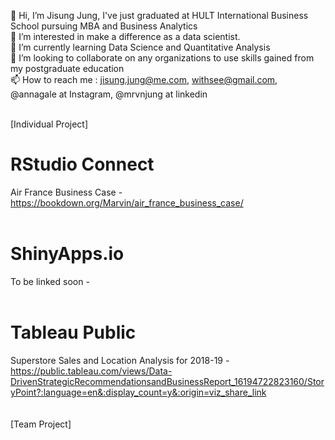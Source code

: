 👋 Hi, I’m Jisung Jung, I've just graduated at HULT International Business School pursuing MBA and Business Analytics <br>
👀 I’m interested in make a difference as a data scientist. <br>
🌱 I’m currently learning Data Science and Quantitative Analysis <br>
💞️ I’m looking to collaborate on any organizations to use skills gained from my postgraduate education <br>
📫 How to reach me : jisung.jung@me.com, withsee@gmail.com, @annagale at Instagram, @mrvnjung at linkedin <br>

<External Link> <br>
[Individual Project] <br>
# RStudio Connect <br>
  Air France Business Case - https://bookdown.org/Marvin/air_france_business_case/ <br>
<br>
# ShinyApps.io <br>
  To be linked soon - <br>
<br>
# Tableau Public <br>
  Superstore Sales and Location Analysis for 2018-19 - https://public.tableau.com/views/Data-DrivenStrategicRecommendationsandBusinessReport_16194722823160/StoryPoint?:language=en&:display_count=y&:origin=viz_share_link <br>
<br>
<br>
[Team Project] <br>
# 
 
